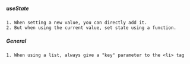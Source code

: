 ##### useState
    1. When setting a new value, you can directly add it. 
    2. But when using the current value, set state using a function. 

##### General 
    1. When using a list, always give a "key" parameter to the <li> tag